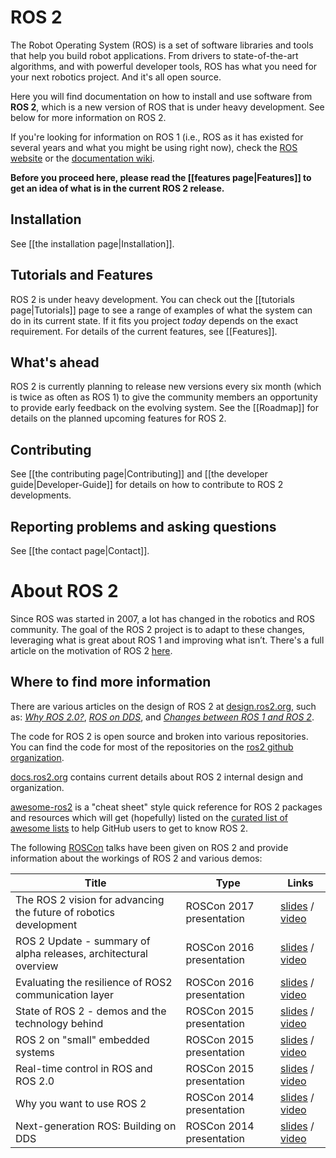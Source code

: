 # ROS 2

The Robot Operating System (ROS) is a set of software libraries and tools that help you build robot applications.
From drivers to state-of-the-art algorithms, and with powerful developer tools, ROS has what you need for your next robotics project.
And it's all open source.

Here you will find documentation on how to install and use software from **ROS 2**, which is a new version of ROS that is under heavy development.
See below for more information on ROS 2.

If you're looking for information on ROS 1 (i.e., ROS as it has existed for several years and what you might be using right now), check the [ROS website](http://www.ros.org) or the [documentation wiki](http://wiki.ros.org).

**Before you proceed here, please read the [[features page|Features]] to get an idea of what is in the current ROS 2 release.**

## Installation
See [[the installation page|Installation]].

## Tutorials and Features
ROS 2 is under heavy development.
You can check out the [[tutorials page|Tutorials]] page to see a range of examples of what the system can do in its current state.
If it fits you project *today* depends on the exact requirement.
For details of the current features, see [[Features]].

## What's ahead
ROS 2 is currently planning to release new versions every six month (which is twice as often as ROS 1) to give the community members an opportunity to provide early feedback on the evolving system.
See the [[Roadmap]] for details on the planned upcoming features for ROS 2.

## Contributing
See [[the contributing page|Contributing]] and [[the developer guide|Developer-Guide]] for details on how to contribute to ROS 2 developments.

## Reporting problems and asking questions
See [[the contact page|Contact]].

# About ROS 2
Since ROS was started in 2007, a lot has changed in the robotics and ROS community.
The goal of the ROS 2 project is to adapt to these changes, leveraging what is great about ROS 1 and improving what isn’t.
There's a full article on the motivation of ROS 2 [here](http://design.ros2.org/articles/why_ros2.html).

## Where to find more information
There are various articles on the design of ROS 2 at [design.ros2.org](http://design.ros2.org), such as: [_Why ROS 2.0?_](http://design.ros2.org/articles/why_ros2.html), [_ROS on DDS_](http://design.ros2.org/articles/ros_on_dds.html), and [_Changes between ROS 1 and ROS 2_](http://design.ros2.org/articles/changes.html).

The code for ROS 2 is open source and broken into various repositories.
You can find the code for most of the repositories on the [ros2 github organization](https://github.com/ros2).

[docs.ros2.org](http://docs.ros2.org) contains current details about ROS 2 internal design and organization.

[awesome-ros2](https://github.com/fkromer/awesome-ros2) is a "cheat sheet" style quick reference for ROS 2 packages and resources which will get (hopefully) listed on the [curated list of awesome lists](https://github.com/sindresorhus/awesome) to help GitHub users to get to know ROS 2.

The following [ROSCon](http://roscon.ros.org) talks have been given on ROS 2 and provide information about the workings of ROS 2 and various demos:

| Title | Type | Links |
| --- | --- | --- |
| The ROS 2 vision for advancing the future of robotics development | ROSCon 2017 presentation | [slides](https://roscon.ros.org/2017/presentations/ROSCon%202017%20ROS2%20Vision.pdf) / [video](https://vimeo.com/236161417) |
| ROS 2 Update - summary of alpha releases, architectural overview | ROSCon 2016 presentation | [slides](http://roscon.ros.org/2016/presentations/ROSCon%202016%20-%20ROS%202%20Update.pdf) / [video](https://vimeo.com/187696091) |
| Evaluating the resilience of ROS2 communication layer | ROSCon 2016 presentation | [slides](http://roscon.ros.org/2016/presentations/rafal.kozik-ros2evaluation.pdf) / [video](https://vimeo.com/187705229) |
| State of ROS 2 - demos and the technology behind | ROSCon 2015 presentation | [slides](http://roscon.ros.org/2015/presentations/state-of-ros2.pdf) / [video](https://vimeo.com/142151734) |
| ROS 2 on "small" embedded systems | ROSCon 2015 presentation | [slides](http://roscon.ros.org/2015/presentations/ros2_on_small_embedded_systems.pdf) / [video](https://vimeo.com/142150576) |
| Real-time control in ROS and ROS 2.0 | ROSCon 2015 presentation | [slides](http://roscon.ros.org/2015/presentations/RealtimeROS2.pdf) / [video](https://vimeo.com/142621778) |
| Why you want to use ROS 2 | ROSCon 2014 presentation | [slides](http://www.osrfoundation.org/wordpress2/wp-content/uploads/2015/04/ROSCON-2014-Why-you-want-to-use-ROS-2.pdf) / [video](https://vimeo.com/107531013) |
| Next-generation ROS: Building on DDS | ROSCon 2014 presentation | [slides](http://roscon.ros.org/2014/wp-content/uploads/2014/07/ROSCON-2014-Next-Generation-of-ROS-on-top-of-DDS.pdf) / [video](https://vimeo.com/106992622)
